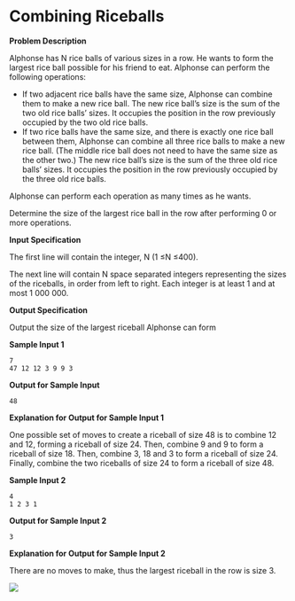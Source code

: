 # Combining Riceballs

**Problem Description**

Alphonse has N rice balls of various sizes in a row. He wants to form the largest rice ball possible
for his friend to eat. Alphonse can perform the following operations:

* If two adjacent rice balls have the same size, Alphonse can combine them to make a new
rice ball. The new rice ball’s size is the sum of the two old rice balls’ sizes. It occupies the
position in the row previously occupied by the two old rice balls.
* If two rice balls have the same size, and there is exactly one rice ball between them,
Alphonse can combine all three rice balls to make a new rice ball. (The middle rice ball
does not need to have the same size as the other two.) The new rice ball’s size is the sum of
the three old rice balls’ sizes. It occupies the position in the row previously occupied by the
three old rice balls.

Alphonse can perform each operation as many times as he wants.

Determine the size of the largest rice ball in the row after performing 0 or more operations.

**Input Specification**

The first line will contain the integer, N (1 ≤N ≤400).

The next line will contain N space separated integers representing the sizes of the riceballs, in
order from left to right. Each integer is at least 1 and at most 1 000 000.

**Output Specification**

Output the size of the largest riceball Alphonse can form


**Sample Input 1**

```
7
47 12 12 3 9 9 3
```

**Output for Sample Input**

```
48
```

**Explanation for Output for Sample Input 1**

One possible set of moves to create a riceball of size 48 is to combine 12 and 12, forming a riceball of size 24. Then, combine 9 and 9 to form a riceball of size 18. Then, combine 3, 18 and 3 to form a riceball of size 24. Finally, combine the two riceballs of size 24 to form a riceball of size 48.

**Sample Input 2**

```
4
1 2 3 1
```

**Output for Sample Input 2**

```
3
```
**Explanation for Output for Sample Input 2**

There are no moves to make, thus the largest riceball in the row is size 3.

<img src = '15.png'>